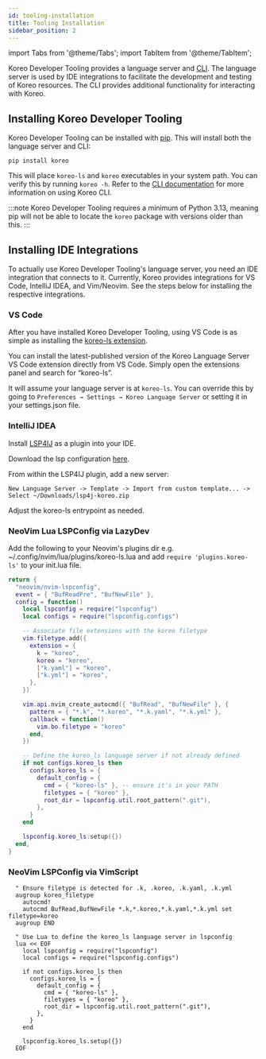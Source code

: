 ```yaml
---
id: tooling-installation
title: Tooling Installation
sidebar_position: 2
---
```


import Tabs from '@theme/Tabs';
import TabItem from '@theme/TabItem';

Koreo Developer Tooling provides a language server and [CLI](../koreo-cli.md).
The language server is used by IDE integrations to facilitate the development
and testing of Koreo resources. The CLI provides additional functionality for
interacting with Koreo.

## Installing Koreo Developer Tooling

Koreo Developer Tooling can be installed with [pip](https://pypi.org/project/pip/).
This will install both the language server and CLI:

```
pip install koreo
```

This will place `koreo-ls` and `koreo` executables in your system path. You can
verify this by running `koreo -h`. Refer to the [CLI documentation](../koreo-cli.md)
for more information on using Koreo CLI.

:::note
Koreo Developer Tooling requires a minimum of Python 3.13, meaning pip will not
be able to locate the `koreo` package with versions older than this.
:::

## Installing IDE Integrations

To actually use Koreo Developer Tooling's language server, you need an IDE
integration that connects to it. Currently, Koreo provides integrations for VS
Code, IntelliJ IDEA, and Vim/Neovim. See the steps below for installing the
respective integrations.

### VS Code

After you have installed Koreo Developer Tooling, using VS Code is as simple as
installing the [koreo-ls extension](https://marketplace.visualstudio.com/items?itemName=RealKineticLLC.koreo-ls).

You can install the latest-published version of the Koreo Language Server VS
Code extension directly from VS Code. Simply open the extensions panel and
search for “koreo-ls”.

It will assume your language server is at `koreo-ls`. You can
override this by going to `Preferences → Settings → Koreo Language Server` or
setting it in your settings.json file.


### IntelliJ IDEA

Install [LSP4IJ](https://plugins.jetbrains.com/plugin/23257-lsp4ij) as a plugin
into your IDE. 

Download the lsp configuration [here](/downloads/lsp4j-koreo.zip).

From within the LSP4IJ plugin, add a new server: 

`New Language Server -> Template -> Import from custom template... -> Select ~/Downloads/lsp4j-koreo.zip`

Adjust the koreo-ls entrypoint as needed.

### NeoVim Lua LSPConfig via LazyDev

Add the following to your Neovim's plugins dir e.g. ~/.config/nvim/lua/plugins/koreo-ls.lua
and add `require 'plugins.koreo-ls'` to your init.lua file.

```lua
return {
  "neovim/nvim-lspconfig",
  event = { "BufReadPre", "BufNewFile" },
  config = function()
    local lspconfig = require("lspconfig")
    local configs = require("lspconfig.configs")

    -- Associate file extensions with the koreo filetype
    vim.filetype.add({
      extension = {
        k = "koreo",
        koreo = "koreo",
        ["k.yaml"] = "koreo",
        ["k.yml"] = "koreo",
      },
    })

    vim.api.nvim_create_autocmd({ "BufRead", "BufNewFile" }, {
      pattern = { "*.k", "*.koreo", "*.k.yaml", "*.k.yml" },
      callback = function()
        vim.bo.filetype = "koreo"
      end,
    })

    -- Define the koreo_ls language server if not already defined
    if not configs.koreo_ls then
      configs.koreo_ls = {
        default_config = {
          cmd = { "koreo-ls" }, -- ensure it's in your PATH
          filetypes = { "koreo" },
          root_dir = lspconfig.util.root_pattern(".git"),
        },
      }
    end

    lspconfig.koreo_ls.setup({})
  end,
}
```

### NeoVim LSPConfig via VimScript

``` vim
  " Ensure filetype is detected for .k, .koreo, .k.yaml, .k.yml
  augroup koreo_filetype
    autocmd!
    autocmd BufRead,BufNewFile *.k,*.koreo,*.k.yaml,*.k.yml set filetype=koreo
  augroup END

  " Use Lua to define the koreo_ls language server in lspconfig
  lua << EOF
    local lspconfig = require("lspconfig")
    local configs = require("lspconfig.configs")

    if not configs.koreo_ls then
      configs.koreo_ls = {
        default_config = {
          cmd = { "koreo-ls" },
          filetypes = { "koreo" },
          root_dir = lspconfig.util.root_pattern(".git"),
        },
      }
    end

    lspconfig.koreo_ls.setup({})
  EOF
```
